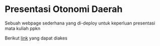 # Presentasi Otonomi Daerah
Sebuah webpage sederhana yang di-deploy untuk keperluan presentasi mata kuliah ppkn

Berikut [link] yang dapat diakes

[link]: https://github.com/jordiyapz/presentasi-otonomi-daerah.git
